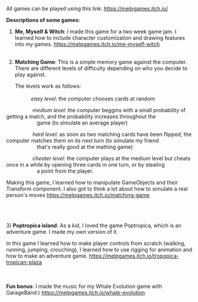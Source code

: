 All games can be played using this link: https://melpgames.itch.io/ 

**Descriptions of some games:**

1) **Me, Myself & Witch**: I made this game for a two week game jam. I learned how to include character customization and drawing features into my games.
                       https://melpgames.itch.io/me-myself-witch 
<br/><br/>
2) **Matching Game**: This is a simple memory game against the computer. There are different levels of difficulty depending on who you decide to play against. 
                  
      The levels work as follows: <br/><br/>
&nbsp;&nbsp;&nbsp;&nbsp;&nbsp;&nbsp;&nbsp;&nbsp;&nbsp;&nbsp;&nbsp;*easy level*: the computer chooses cards at random<br/>
      
&nbsp;&nbsp;&nbsp;&nbsp;&nbsp;&nbsp;&nbsp;&nbsp;&nbsp;&nbsp;&nbsp;&nbsp;&nbsp;&nbsp;&nbsp;&nbsp;&nbsp;&nbsp;*medium level*: the computer beggins with a small probability of getting a match, and the probability increases throughout the <br/>
&nbsp;&nbsp;&nbsp;&nbsp;&nbsp;&nbsp;&nbsp;&nbsp;&nbsp;&nbsp;&nbsp;&nbsp;&nbsp;&nbsp;&nbsp;&nbsp;&nbsp;&nbsp;&nbsp;&nbsp;&nbsp;game (to simulate an average player)<br/>

&nbsp;&nbsp;&nbsp;&nbsp;&nbsp;&nbsp;&nbsp;&nbsp;&nbsp;&nbsp;&nbsp;&nbsp;&nbsp;&nbsp;&nbsp;&nbsp;&nbsp;&nbsp;*hard level*: as soon as two matching cards have been flipped, the computer matches them on its next turn (to simulate my friend <br/>
&nbsp;&nbsp;&nbsp;&nbsp;&nbsp;&nbsp;&nbsp;&nbsp;&nbsp;&nbsp;&nbsp;&nbsp;&nbsp;&nbsp;&nbsp;&nbsp;&nbsp;&nbsp;&nbsp;&nbsp;&nbsp;that's really good at the mathing game)<br/>

&nbsp;&nbsp;&nbsp;&nbsp;&nbsp;&nbsp;&nbsp;&nbsp;&nbsp;&nbsp;&nbsp;&nbsp;&nbsp;&nbsp;&nbsp;&nbsp;&nbsp;&nbsp;*cheater level*: the computer plays at the medium level but cheats once in a while by opening three cards in one turn, or by stealing<br/>
&nbsp;&nbsp;&nbsp;&nbsp;&nbsp;&nbsp;&nbsp;&nbsp;&nbsp;&nbsp;&nbsp;&nbsp;&nbsp;&nbsp;&nbsp;&nbsp;&nbsp;&nbsp;&nbsp;&nbsp;&nbsp;a point from the player.


Making this game, I learned how to manipulate GameObjects and their Transform component. I also got to think a lot about how to 
simulate a real person's moves
https://melpgames.itch.io/matching-game 
                 
<br/><br/>                                                      
3) **Poptropica island**: As a kid, I loved the game Poptropica, which is an adventure game. I made my own version of it.
                      
In this game I learned how to make player controls from scratch (walking, running, jumping, crouching), I learned how to use
rigging for animation and how to make an adventure game.
https://melpgames.itch.io/tropopica-tropican-plaza 

<br/><br/>
**Fun bonus**: I made the music for my Whale Evolution game with GarageBand:) https://melpgames.itch.io/whale-evolution 
      
    
